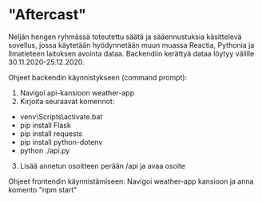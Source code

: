 # "Aftercast"

Neljän hengen ryhmässä toteutettu säätä ja sääennustuksia käsittelevä sovellus, jossa käytetään hyödynnetään muun muassa Reactia, Pythonia ja Ilmatieteen laitoksen avointa dataa.
Backendiin kerättyä dataa löytyy välille 30.11.2020-25.12.2020. 

Ohjeet backendin käynnistykseen (command prompt):
1. Navigoi api-kansioon weather-app
2. Kirjoita seuraavat komennot:
  - venv\Scripts\activate.bat
  - pip install Flask
  - pip install requests
  - pip install python-dotenv
  - python ./api.py
3. Lisää annetun osoitteen perään /api ja avaa osoite

Ohjeet frontendin käynnistämiseen:
Navigoi weather-app kansioon ja anna komento "npm start"
